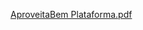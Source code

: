[AproveitaBem Plataforma.pdf](https://github.com/SolMazza/AproveitaBem/files/15069588/AproveitaBem.Plataforma.pdf)
